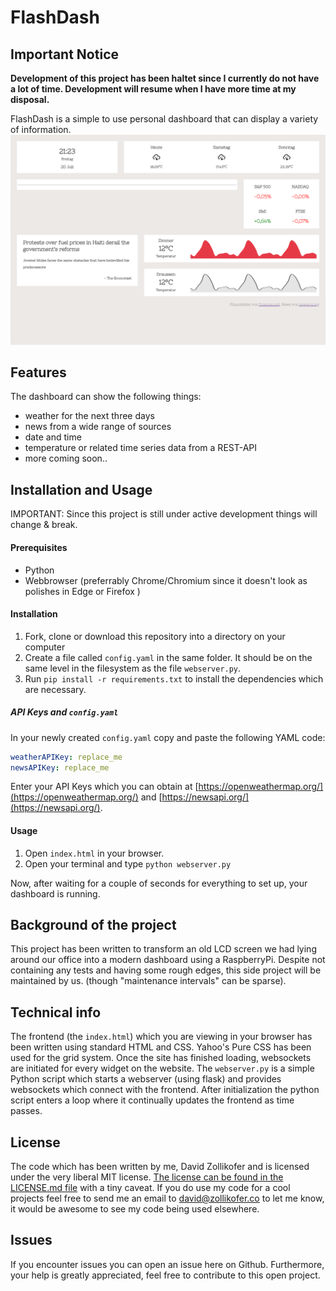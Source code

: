 # FlashDash

## Important Notice

**Development of this project has been haltet since I currently do not have a lot of time. Development will resume when I have more time at my disposal.**


FlashDash is a simple to use personal dashboard that can display a variety of information.
 ![dashboard screenshot](./screenshot.png)

## Features

The dashboard can show the following things:

- weather for the next three days
- news from a wide range of sources
- date and time
- temperature or related time series data from a REST-API
- more coming soon..

## Installation and Usage

IMPORTANT: Since this project is still under active development things will change & break.

#### Prerequisites
- Python
- Webbrowser (preferrably Chrome/Chromium since it doesn't look as polishes in Edge or Firefox )

#### Installation
1. Fork, clone or download this repository into a directory on your computer
2. Create a file called `config.yaml` in the same folder. It should be on the same level in the filesystem as the file `webserver.py`.
3. Run `pip install -r requirements.txt` to install the dependencies which are necessary.

##### API Keys and `config.yaml`

In your newly created `config.yaml` copy and paste the following YAML code:
```yaml
weatherAPIKey: replace_me
newsAPIKey: replace_me
```
Enter your API Keys which you can obtain at [https://openweathermap.org/](https://openweathermap.org/) and [https://newsapi.org/](https://newsapi.org/).

#### Usage
1. Open `index.html` in your browser.
2. Open your terminal and type `python webserver.py`

Now, after waiting for a couple of seconds for everything to set up, your dashboard is running.


## Background of the project

This project has been written to transform an old LCD screen we had lying around our office into a modern dashboard using a RaspberryPi. Despite not containing any tests and having some rough edges, this side project will be maintained by us. (though "maintenance intervals" can be sparse).


## Technical info

The frontend (the `index.html`) which you are viewing in your browser has been written using standard HTML and CSS. Yahoo's Pure CSS has been used for the grid system. Once the site has finished loading, websockets are initiated for every widget on the website.
The `webserver.py` is a simple Python script which starts a webserver (using flask) and provides websockets which connect with the frontend. After initialization the python script enters a loop where it continually updates the frontend as time passes.


## License

The code which has been written by me, David Zollikofer and is licensed under the very liberal MIT license. [The license can be found in the LICENSE.md file](./LICENSE.md) with a tiny caveat. If you do use my code for a cool projects feel free to send me an email to david@zollikofer.co to let me know, it would be awesome to see my code being used elsewhere.

## Issues

If you encounter issues you can open an issue here on Github. Furthermore, your help is greatly appreciated, feel free to contribute to this open project.
